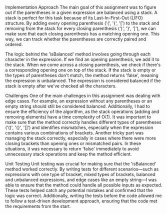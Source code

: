 Implementation Approach
The main goal of this assignment was to figure out if the parentheses in a given expression are balanced using a stack. A stack is perfect for this task because of its Last-In-First-Out (LIFO) structure. By adding every opening parenthesis ('(', '{', '[') to the stack and removing from the stack for every closing parenthesis (')', '}', ']'), we can make sure that each closing parenthesis has a matching opening one. This way, we can track whether the parentheses are correctly paired and ordered.

The logic behind the 'isBalanced' method involves going through each character in the expression. If we find an opening parenthesis, we add it to the stack. When we come across a closing parenthesis, we check if there's a corresponding opening one on top of the stack. If the stack is empty or the types of parentheses don't match, the method returns 'false', meaning the expression is unbalanced. The expression is considered balanced if the stack is empty after we've checked all the characters.

Challenges
One of the main challenges in this assignment was dealing with edge cases. For example, an expression without any parentheses or an empty string should still be considered balanced. Additionally, I had to ensure the efficiency of the algorithm, as the stack operations (adding and removing elements) have a time complexity of O(1). It was important to make sure that the method correctly handles different types of parentheses ('()', '{}', '[]') and identifies mismatches, especially when the expression contains various combinations of brackets. Another tricky part was managing the stack correctly, especially in cases where there were more closing brackets than opening ones or mismatched pairs. In these situations, it was necessary to return 'false' immediately to avoid unnecessary stack operations and keep the method efficient.

Unit Testing
Unit testing was crucial for making sure that the 'isBalanced' method worked correctly. By writing tests for different scenarios—such as expressions with one type of bracket, mixed types of brackets, balanced and unbalanced expressions, and edge cases like an empty string—I was able to ensure that the method could handle all possible inputs as expected. These tests helped catch any potential mistakes and confirmed that the logic was correct. Additionally, writing the tests before the code allowed me to follow a test-driven development approach, ensuring that the code met the requirements from the start.
